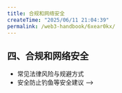 ```yaml
---
title: 合规和网络安全
createTime: "2025/06/11 21:04:39"
permalink: /web3-handbook/6xear0kx/
---
```

## 四、合规和网络安全
- 常见法律风险与规避方式
- 安全防止钓鱼等安全建议  -->